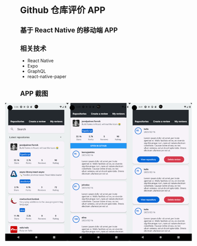 # Github 仓库评价 APP 

## 基于 React Native 的移动端 APP

## 相关技术

- React Native
- Expo
- GraphQL
- react-native-paper

## APP 截图

<div style="display: flex; justify-content: center;">
  <img align="left" src="screenshots/repositoris.png" width="200px" />
  <img align="left" src="screenshots/details.png" width="200px" />
  <img align="left" src="screenshots/reviews.png" width="200px" />
</div>
